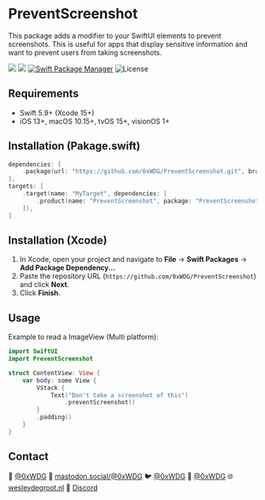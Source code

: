 # PreventScreenshot

This package adds a modifier to your SwiftUI elements to prevent screenshots. This is useful for apps that display sensitive information and want to prevent users from taking screenshots.

[![](https://img.shields.io/endpoint?url=https%3A%2F%2Fswiftpackageindex.com%2Fapi%2Fpackages%2F0xWDG%2FPreventScreenshot%2Fbadge%3Ftype%3Dplatforms)](https://swiftpackageindex.com/0xWDG/PreventScreenshot)
[![](https://img.shields.io/endpoint?url=https%3A%2F%2Fswiftpackageindex.com%2Fapi%2Fpackages%2F0xWDG%2FPreventScreenshot%2Fbadge%3Ftype%3Dswift-versions)](https://swiftpackageindex.com/0xWDG/PreventScreenshot)
[![Swift Package Manager](https://img.shields.io/badge/SPM-compatible-brightgreen.svg)](https://swift.org/package-manager)
![License](https://img.shields.io/github/license/0xWDG/PreventScreenshot)

## Requirements

- Swift 5.9+ (Xcode 15+)
- iOS 13+, macOS 10.15+, tvOS 15+, visionOS 1+

## Installation (Pakage.swift)

```swift
dependencies: [
    .package(url: "https://github.com/0xWDG/PreventScreenshot.git", branch: "main"),
],
targets: [
    .target(name: "MyTarget", dependencies: [
        .product(name: "PreventScreenshot", package: "PreventScreenshot"),
    ]),
]
```

## Installation (Xcode)

1. In Xcode, open your project and navigate to **File** → **Swift Packages** → **Add Package Dependency...**
2. Paste the repository URL (`https://github.com/0xWDG/PreventScreenshot`) and click **Next**.
3. Click **Finish**.

## Usage

Example to read a ImageView (Multi platform):

```swift
import SwiftUI
import PreventScreenshot

struct ContentView: View {
    var body: some View {
        VStack {
            Text("Don't take a screenshot of this")
                .preventScreenshot()
        }
        .padding()
    }
}
```

## Contact

🦋 [@0xWDG](https://bsky.app/profile/0xWDG.bsky.social)
🐘 [mastodon.social/@0xWDG](https://mastodon.social/@0xWDG)
🐦 [@0xWDG](https://x.com/0xWDG)
🧵 [@0xWDG](https://www.threads.net/@0xWDG)
🌐 [wesleydegroot.nl](https://wesleydegroot.nl)
🤖 [Discord](https://discordapp.com/users/918438083861573692)
